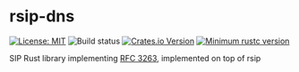 # rsip-dns

[![License: MIT](https://img.shields.io/badge/License-MIT-yellow.svg)](https://opensource.org/licenses/MIT)
![Build status](https://github.com/vasilakisfil/rsip-dns/actions/workflows/rust-ci.yml/badge.svg)
[![Crates.io Version](https://img.shields.io/crates/v/rsip-dns.svg)](https://crates.io/crates/rsip-dns)
[![Minimum rustc version](https://img.shields.io/badge/rustc-1.44.0+-lightgray.svg)](#rust-version-requirements)

SIP Rust library implementing [RFC 3263](https://datatracker.ietf.org/doc/html/rfc3263), implemented on top of rsip
